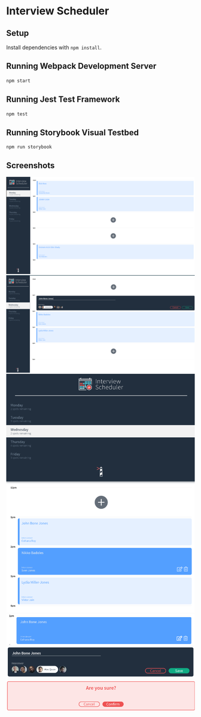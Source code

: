 # Interview Scheduler

## Setup

Install dependencies with `npm install`.

## Running Webpack Development Server

```sh
npm start
```

## Running Jest Test Framework

```sh
npm test
```

## Running Storybook Visual Testbed

```sh
npm run storybook
```

## Screenshots
!["Main Page With Appointments Booked"](https://github.com/NB-famous/lighthouse-labs-scheduler/blob/master/docs/Homepage.png?raw=true)
!["Main Page With Booking Form"](https://github.com/NB-famous/lighthouse-labs-scheduler/blob/master/docs/Homepage2.png?raw=true)
!["Responsive Design of Scheduler"](https://github.com/NB-famous/lighthouse-labs-scheduler/blob/master/docs/Responsiveness.png?raw=true )
!["Appointment Has Been Booked"](https://github.com/NB-famous/lighthouse-labs-scheduler/blob/master/docs/Appointment-Booked.png?raw=true)
!["The form when processing or editing an appointment"](https://github.com/NB-famous/lighthouse-labs-scheduler/blob/master/docs/Form-appointment.png?raw=true)
!["Confirming Before Deleting"](https://github.com/NB-famous/lighthouse-labs-scheduler/blob/master/docs/Confirm-delete.png?raw=true)
